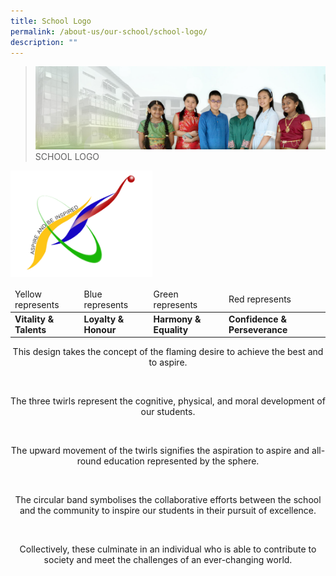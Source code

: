 ```yaml
---
title: School Logo
permalink: /about-us/our-school/school-logo/
description: ""
---
```

>![](/images/About%20Us/banner2-with%20bg.jpg)
>SCHOOL LOGO


<img src="/images/About%20Us/AMKPS-Logo-edited.png"  
     style="width:45%">



<table>
<thead>
  <tr>
    <td>Yellow represents</td>
    <td>Blue represents</td>
    <td>Green represents</td>
    <td>Red represents</td>
  </tr>
</thead>
<tbody>
  <tr>
    <td><b>Vitality &amp; Talents</b></td>
    <td><b>Loyalty &amp; Honour</b></td>
    <td><b>Harmony &amp; Equality</b></td>
    <td><b>Confidence &amp; Perseverance</b></td>
  </tr>
</tbody>
</table>

<center>
	
This design takes the concept of the flaming desire to achieve the best and to aspire.

<br>  

The three twirls represent the cognitive, physical, and moral development of our students.

<br>   

The upward movement of the twirls signifies the aspiration to aspire and all-round education represented by the sphere.

<br>   

The circular band symbolises the collaborative efforts between the school and the community to inspire our students in their pursuit of excellence.

<br>   

Collectively, these culminate in an individual who is able to contribute to society and meet the challenges of an ever-changing world.

</center>